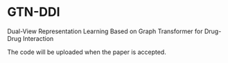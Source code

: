 # GTN-DDI
Dual-View Representation Learning Based on Graph Transformer for Drug-Drug Interaction

The code will be uploaded when the paper is accepted.
